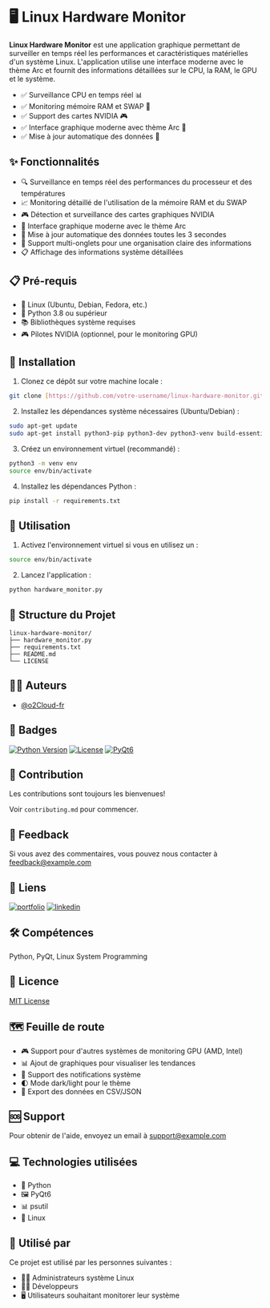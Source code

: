 # 🖥️ Linux Hardware Monitor

**Linux Hardware Monitor** est une application graphique permettant de surveiller en temps réel les performances et caractéristiques matérielles d'un système Linux. L'application utilise une interface moderne avec le thème Arc et fournit des informations détaillées sur le CPU, la RAM, le GPU et le système.

- ✅ Surveillance CPU en temps réel 📊
- ✅ Monitoring mémoire RAM et SWAP 💾
- ✅ Support des cartes NVIDIA 🎮
- ✅ Interface graphique moderne avec thème Arc 🎨
- ✅ Mise à jour automatique des données 🔄

## ✨ Fonctionnalités

- 🔍 Surveillance en temps réel des performances du processeur et des températures
- 📈 Monitoring détaillé de l'utilisation de la mémoire RAM et du SWAP
- 🎮 Détection et surveillance des cartes graphiques NVIDIA
- 🎨 Interface graphique moderne avec le thème Arc
- 🔄 Mise à jour automatique des données toutes les 3 secondes
- 📑 Support multi-onglets pour une organisation claire des informations
- 📋 Affichage des informations système détaillées

## 📋 Pré-requis

- 🐧 Linux (Ubuntu, Debian, Fedora, etc.)
- 🐍 Python 3.8 ou supérieur
- 📚 Bibliothèques système requises 
- 🎮 Pilotes NVIDIA (optionnel, pour le monitoring GPU)

## 🚀 Installation

1. Clonez ce dépôt sur votre machine locale :
```bash
git clone [https://github.com/votre-username/linux-hardware-monitor.git](https://github.com/o2Cloud-fr/HardwareMonitorLinux)
```

2. Installez les dépendances système nécessaires (Ubuntu/Debian) :
```bash
sudo apt-get update
sudo apt-get install python3-pip python3-dev python3-venv build-essential libxcb-xinerama0
```

3. Créez un environnement virtuel (recommandé) :
```bash
python3 -m venv env
source env/bin/activate
```

4. Installez les dépendances Python :
```bash
pip install -r requirements.txt
```

## 🎯 Utilisation

1. Activez l'environnement virtuel si vous en utilisez un :
```bash
source env/bin/activate
```

2. Lancez l'application :
```bash
python hardware_monitor.py
```

## 📂 Structure du Projet

```
linux-hardware-monitor/
├── hardware_monitor.py
├── requirements.txt
├── README.md
└── LICENSE
```

## 👨‍💻 Auteurs

- [@o2Cloud-fr](https://www.github.com/o2Cloud-fr)

## 🔖 Badges

[![Python Version](https://img.shields.io/badge/python-3.8%2B-blue.svg)]()
[![License](https://img.shields.io/badge/License-MIT-yellow.svg)]()
[![PyQt6](https://img.shields.io/badge/GUI-PyQt6-green.svg)]()

## 🤝 Contribution

Les contributions sont toujours les bienvenues!

Voir `contributing.md` pour commencer.

## 💬 Feedback

Si vous avez des commentaires, vous pouvez nous contacter à feedback@example.com

## 🔗 Liens

[![portfolio](https://img.shields.io/badge/my_portfolio-000?style=for-the-badge&logo=ko-fi&logoColor=white)](https://votre-portfolio.com/)
[![linkedin](https://img.shields.io/badge/linkedin-0A66C2?style=for-the-badge&logo=linkedin&logoColor=white)](https://www.linkedin.com/in/votre-profil/)

## 🛠️ Compétences

Python, PyQt, Linux System Programming

## 📝 Licence

[MIT License](LICENSE)

## 🗺️ Feuille de route

- 🎮 Support pour d'autres systèmes de monitoring GPU (AMD, Intel)
- 📊 Ajout de graphiques pour visualiser les tendances
- 🔔 Support des notifications système
- 🌓 Mode dark/light pour le thème
- 💾 Export des données en CSV/JSON

## 🆘 Support

Pour obtenir de l'aide, envoyez un email à support@example.com

## 💻 Technologies utilisées

- 🐍 Python
- 🖼️ PyQt6
- 📊 psutil
- 🐧 Linux

## 👥 Utilisé par

Ce projet est utilisé par les personnes suivantes :
- 👨‍💻 Administrateurs système Linux
- 👩‍💻 Développeurs
- 🖥️ Utilisateurs souhaitant monitorer leur système
